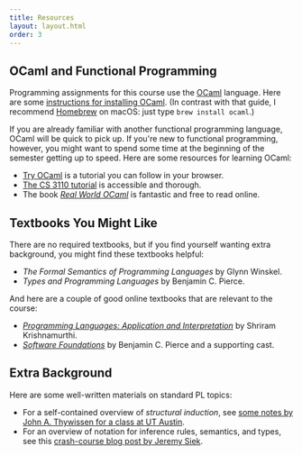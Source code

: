 ```yaml
---
title: Resources
layout: layout.html
order: 3
---
```

## OCaml and Functional Programming

Programming assignments for this course use the [OCaml][] language. Here are some [instructions for installing OCaml][install]. (In contrast with that guide, I recommend [Homebrew][] on macOS: just type `brew install ocaml`.)

[ocaml]: https://ocaml.org
[homebrew]: https://brew.sh
[install]: https://www.cs.cornell.edu/courses/cs3110/2018sp/install.html

If you are already familiar with another functional programming language, OCaml will be quick to pick up. If you're new to functional programming, however, you might want to spend some time at the beginning of the semester getting up to speed. Here are some resources for learning OCaml:

* [Try OCaml][try] is a tutorial you can follow in your browser.
* [The CS 3110 tutorial][3110tut] is accessible and thorough.
* The book [*Real World OCaml*][rwo] is fantastic and free to read online.

[rwo]: https://realworldocaml.org
[3110tut]: https://www.cs.cornell.edu/courses/cs3110/2016fa/l/01-intro/rec.html
[try]: https://try.ocamlpro.com

## Textbooks You Might Like

There are no required textbooks, but if you find yourself wanting extra background, you might find these textbooks helpful:

* *The Formal Semantics of Programming Languages* by Glynn Winskel.
* *Types and Programming Languages* by Benjamin C. Pierce.

And here are a couple of good online textbooks that are relevant to the course:

* [*Programming Languages: Application and Interpretation*](http://cs.brown.edu/~sk/Publications/Books/ProgLangs/) by Shriram Krishnamurthi.
* [*Software Foundations*](https://www.cis.upenn.edu/~bcpierce/sf/) by Benjamin C. Pierce and a supporting cast.

## Extra Background

Here are some well-written materials on standard PL topics:

* For a self-contained overview of *structural induction*, see [some notes by John A. Thywissen for a class at UT Austin][thywissen].
* For an overview of notation for inference rules, semantics, and types, see this [crash-course blog post by Jeremy Siek][siek].

[siek]: https://siek.blogspot.com/2012/07/crash-course-on-notation-in-programming.html
[thywissen]: https://www.cs.utexas.edu/%7Ejthywiss/Structural%20Induction%20in%20Programming%20Language%20Semantics.pdf

